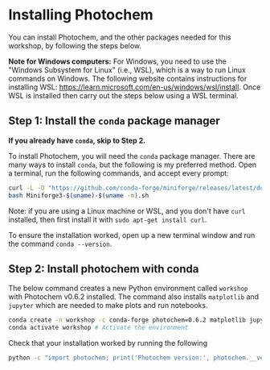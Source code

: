 # Installing Photochem

You can install Photochem, and the other packages needed for this workshop, by following the steps below.

**Note for Windows computers:** For Windows, you need to use the "Windows Subsystem for Linux" (i.e., WSL), which is a way to run Linux commands on Windows. The following website contains instructions for installing WSL: https://learn.microsoft.com/en-us/windows/wsl/install. Once WSL is installed then carry out the steps below using a WSL terminal.

## Step 1: Install the `conda` package manager

**If you already have `conda`, skip to Step 2.**

To install Photochem, you will need the `conda` package manager. There are many ways to install `conda`, but the following is my preferred method. Open a terminal, run the following commands, and accept every prompt:

```sh
curl -L -O "https://github.com/conda-forge/miniforge/releases/latest/download/Miniforge3-$(uname)-$(uname -m).sh"
bash Miniforge3-$(uname)-$(uname -m).sh
```

Note: if you are using a Linux machine or WSL, and you don't have `curl` installed, then first install it with `sudo apt-get install curl`.

To ensure the installation worked, open up a new terminal window and run the command `conda --version`.

## Step 2: Install photochem with conda

The below command creates a new Python environment called `workshop` with Photochem v0.6.2 installed. The command also installs `matplotlib` and `jupyter` which are needed to make plots and run notebooks.

```sh
conda create -n workshop -c conda-forge photochem=0.6.2 matplotlib jupyter
conda activate workshop # Activate the environment
```

Check that your installation worked by running the following

```sh
python -c "import photochem; print('Photochem version:', photochem.__version__)"
```